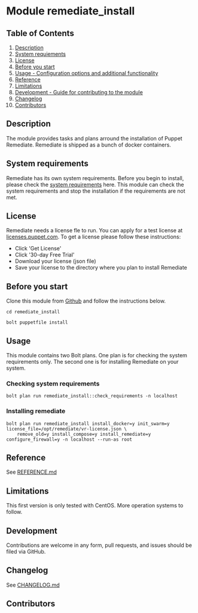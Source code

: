 # Module remediate_install

## Table of Contents

1. [Description](#description)
2. [System requiements](#system-equirements)
3. [License](#öicense)
4. [Before you start](#before-you-start)
5. [Usage - Configuration options and additional functionality](#usage)
6. [Reference](#reference)
7. [Limitations](#limitations)
8. [Development - Guide for contributing to the module](#development)
9. [Changelog](#changelog)
10. [Contributors](#contributors)

## Description

The module provides tasks and plans arround the installation of Puppet Remediate. Remediate is shipped as a bunch of docker containers. 

## System requirements

Remediate has its own system requirements. Before you begin to install, please check the [system requirements](https://puppet.com/docs/remediate/latest/system_requirements.html) here. This module can check the system requirements and stop the installation if the requirements are not met.

## License

Remediate needs a license fle to run. You can apply for a test license at [licenses.puppet.com](https://licenses.puppet.com). To get a license please follow these instructions:

- Click 'Get License'
- Click '30-day Free Trial'
- Download your license (json file)
- Save your license to the directory where you plan to install Remediate

## Before you start

Clone this module from [Github](https://github.com/tom-krieger/remediate_install.git) and follow the instructions below. 

```puppet
cd remediate_install

bolt puppetfile install
```

## Usage

This module contains two Bolt plans. One plan is for checking the system requirements only. The second one is for installing Remediate on your system.

### Checking system requirements

```puppet
bolt plan run remediate_install::check_requirements -n localhost
```

### Installing remediate

```puppet
bolt plan run remediate_install install_docker=y init_swarm=y license_file=/opt/remediate/vr-license.json \
    remove_old=y install_compose=y install_remediate=y configure_firewall=y -n localhost --run-as root
```

## Reference

See [REFERENCE.md](https://github.com/tom-krieger/sremediate_install/blob/master/REFERENCE.md)

## Limitations

This first version is only tested with CentOS. More operation systems to follow.

## Development

Contributions are welcome in any form, pull requests, and issues should be filed via GitHub.

## Changelog

See [CHANGELOG.md](https://github.com/tom-krieger/remediate_install/blob/master/CHANGELOG.md)

## Contributors

